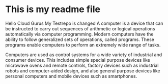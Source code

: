 # This is my readme file
Hello Cloud Gurus
My Testrepo is changed
A computer is a device that can be instructed to carry out sequences of arithmetic or logical operations automatically via computer programming. Modern computers have the ability to follow generalized sets of operations, called programs. These programs enable computers to perform an extremely wide range of tasks.

Computers are used as control systems for a wide variety of industrial and consumer devices. This includes simple special purpose devices like microwave ovens and remote controls, factory devices such as industrial robots and computer-aided design, and also general purpose devices like personal computers and mobile devices such as smartphones.
